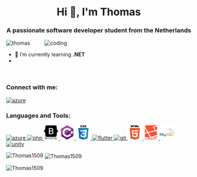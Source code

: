<h1 align="center">Hi 👋, I'm Thomas</h1>
<h3 align="center">A passionate software developer student from the Netherlands</h3>
<img align="right" alt="coding" width="400" src="https://cdn.dribbble.com/users/330915/screenshots/3587000/10_coding_dribbble.gif">

<p align="left"> <img src="https://komarev.com/ghpvc/?username=Thomas1509&label=Profile%20views&color=0e75b6&style=flat" alt="thomas" /> </p>

- 🌱 I’m currently learning **.NET**
- 
<br>

<h3 align="left">Connect with me:</h3>
<p align="left"> <a href="https://www.linkedin.com/in/thomas-happ%C3%A9-382986231/" target="_blank" rel="noreferrer"> <img src="https://img.icons8.com/?size=512&id=xuvGCOXi8Wyg&format=png" alt="azure" width="40" height="40"/> </a>

<p align="left">
</p>

<h3 align="left">Languages and Tools:</h3>
<p align="left"> <a href="https://azure.microsoft.com/en-in/" target="_blank" rel="noreferrer"> <img src="https://www.vectorlogo.zone/logos/microsoft_azure/microsoft_azure-icon.svg" alt="azure" width="40" height="40"/> </a>
 <a href="https://www.php.net/" target="_blank" rel="noreferrer"> <img src="https://www.php.net/images/logos/php-logo-white.svg" alt="php" width="40" height="40"/> </a> 
 <a href="https://getbootstrap.com" target="_blank" rel="noreferrer"> <img src="https://raw.githubusercontent.com/devicons/devicon/master/icons/bootstrap/bootstrap-plain-wordmark.svg" alt="bootstrap" width="40" height="40"/> </a> <a href="https://www.w3schools.com/cs/" target="_blank" rel="noreferrer"> <img src="https://raw.githubusercontent.com/devicons/devicon/master/icons/csharp/csharp-original.svg" alt="csharp" width="40" height="40"/> </a> <a href="https://www.w3schools.com/css/" target="_blank" rel="noreferrer"> <img src="https://raw.githubusercontent.com/devicons/devicon/master/icons/css3/css3-original-wordmark.svg" alt="css3" width="40" height="40"/> </a> <a href="https://flutter.dev" target="_blank" rel="noreferrer"> <img src="https://www.vectorlogo.zone/logos/flutterio/flutterio-icon.svg" alt="flutter" width="40" height="40"/> </a> <a href="https://git-scm.com/" target="_blank" rel="noreferrer"> <img src="https://www.vectorlogo.zone/logos/git-scm/git-scm-icon.svg" alt="git" width="40" height="40"/> </a> <a href="https://www.w3.org/html/" target="_blank" rel="noreferrer"> <img src="https://raw.githubusercontent.com/devicons/devicon/master/icons/html5/html5-original-wordmark.svg" alt="html5" width="40" height="40"/> </a> <a href="https://laravel.com/" target="_blank" rel="noreferrer"> <img src="https://raw.githubusercontent.com/devicons/devicon/master/icons/laravel/laravel-plain-wordmark.svg" alt="laravel" width="40" height="40"/> </a> <a href="https://www.mysql.com/" target="_blank" rel="noreferrer"> <img src="https://raw.githubusercontent.com/devicons/devicon/master/icons/mysql/mysql-original-wordmark.svg" alt="mysql" width="40" height="40"/> </a> <a href="https://unity.com/" target="_blank" rel="noreferrer"> <img src="https://www.vectorlogo.zone/logos/unity3d/unity3d-icon.svg" alt="unity" width="40" height="40"/> </a> </p>
<p><img align="left" src="https://github-readme-stats.vercel.app/api/top-langs?username=Thomas1509&show_icons=true&locale=en&layout=compact" alt="Thomas1509"/></p>

<p>&nbsp;<img align="center" src="https://github-readme-stats.vercel.app/api?username=Thomas1509&show_icons=true&locale=en" alt="Thomas1509" /></p>

<img align="center" src="https://github-readme-streak-stats.herokuapp.com/?user=Thomas1509&" alt="Thomas1509" />
